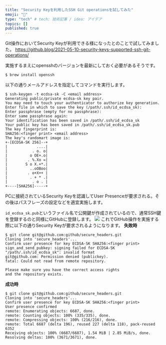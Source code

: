 ```yaml
---
title: "Security Keyを利用したSSH Git operationsを試してみた"
emoji: "📝"
type: "tech" # tech: 技術記事 / idea: アイデア
topics: []
published: true 
---
```

Git操作においてSecurity Keyが利用できる様になったとのことで試してみました。
https://github.blog/2021-05-10-security-keys-supported-ssh-git-operations/

実施するまえにopensshのバージョンを最新にしておく必要があるそうです。
```
$ brew install openssh
```

以下の通りメールアドレスを指定してコマンドを実行します。
```
$ ssh-keygen -t ecdsa-sk -C <email address> 
Generating public/private ecdsa-sk key pair.
You may need to touch your authenticator to authorize key generation.
Enter file in which to save the key (/path/.ssh/id_ecdsa_sk):
Enter passphrase (empty for no passphrase):
Enter same passphrase again:
Your identification has been saved in /path/.ssh/id_ecdsa_sk
Your public key has been saved in /path/.ssh/id_ecdsa_sk.pub
The key fingerprint is:
SHA256:<finger print> <email address> 
The key's randomart image is:
+-[ECDSA-SK 256]--+
|             ....|
|           . o. o|
|          o OE+.o|
|         . %.Xo =|
|        S o X.+*.|
|          ..oOBoo|
|         . o+X++ |
|          . + * .|
|           . o . |
+----[SHA256]-----+
```
PCに接続されているSecurity Keyを認識してUser Presenceが要求される。その後はパスフレーズの設定などを適宜実施します。

``id_ecdsa_sk.pub``というファイル名で公開鍵が作成されているので、通常SSH鍵を登録するのと同様にGitHubに登録します。
![](https://storage.googleapis.com/zenn-user-upload/e7qs8x50hq89fhnm061xlk8qkhok)
これでGitHub操作を実施する際に以下の通りSecurity Keyが要求されるようになります。
**失敗時**
```
$ git clone git@github.com:github/secure_headers.git
Cloning into 'secure_headers'...
Confirm user presence for key ECDSA-SK SHA256:<finger print>
sign_and_send_pubkey: signing failed for ECDSA-SK "/path/.ssh/id_ecdsa_sk": invalid format
git@github.com: Permission denied (publickey).
fatal: Could not read from remote repository.

Please make sure you have the correct access rights
and the repository exists.
```
**成功時**
```
$ git clone git@github.com:github/secure_headers.git
Cloning into 'secure_headers'...
Confirm user presence for key ECDSA-SK SHA256:<finger print>
User presence confirmed
remote: Enumerating objects: 6687, done.
remote: Counting objects: 100% (335/335), done.
remote: Compressing objects: 100% (216/216), done.
remote: Total 6687 (delta 196), reused 227 (delta 118), pack-reused 6352
Receiving objects: 100% (6687/6687), 1.54 MiB | 2.85 MiB/s, done.
Resolving deltas: 100% (3671/3671), done.
```